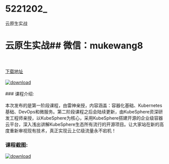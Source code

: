 # 5221202_
云原生实战
# 云原生实战## 微信：mukewang8
<br/></br>[下载地址](http://www.36tz.cn/article/5221202 "下载地址")
<br/></br>[![download](http://36tz.cn/muke_img/2021_09_1-51-300x165.png "下载地址")](http://www.36tz.cn/article/5221202 "下载地址")
<br/></br>### 课程介绍:<br/></br>本次发布的是第一阶段课程，由雷神亲授，内容涵盖：容器化基础、Kubernetes基础、DevOps和微服务。第二阶段课程之后会陆续更新，由KubeSphere资深研发工程师亲授，以KubeSphere为核心，采用KubeSphere搭建开源的企业级容器云平台，深入浅出讲解KubeSphere生态所有流行的开源项目。让大家站在新的高度重新审视现有技术，真正实现云上亿级流量永不宕机！

### 课程截图:
[![download](http://36tz.cn/muke_img/2021_09_2-49.png "下载地址")](http://www.36tz.cn/article/5221202 "下载地址")

